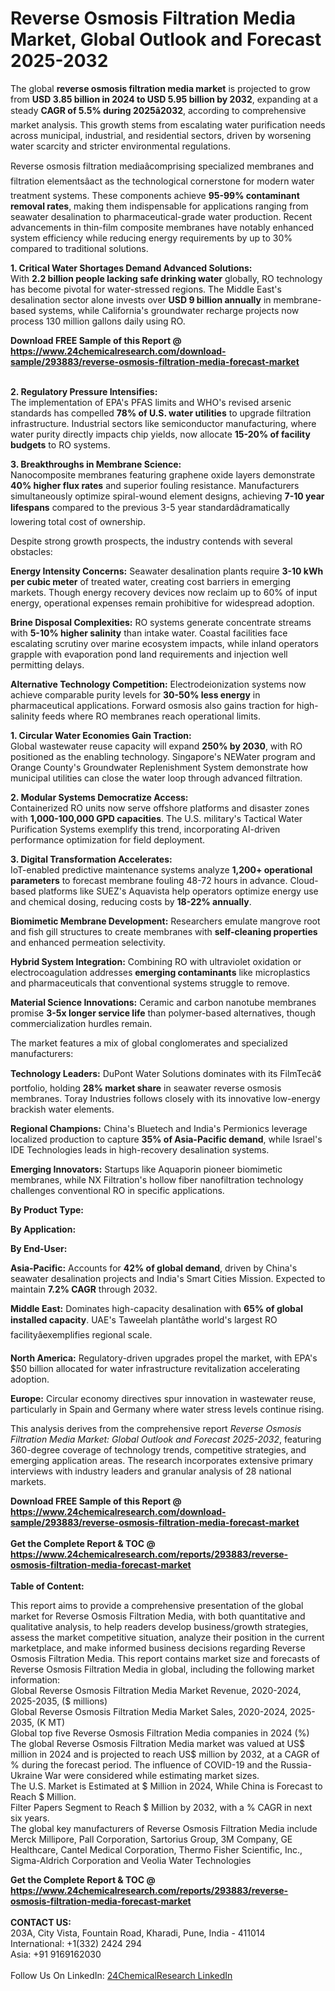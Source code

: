 <h1>Reverse Osmosis Filtration Media Market, Global Outlook and Forecast 2025-2032</h1><p>The global <strong>reverse osmosis filtration media market</strong> is projected to grow from <strong>USD 3.85 billion in 2024 to USD 5.95 billion by 2032</strong>, expanding at a steady <strong>CAGR of 5.5% during 2025â2032</strong>, according to comprehensive market analysis. This growth stems from escalating water purification needs across municipal, industrial, and residential sectors, driven by worsening water scarcity and stricter environmental regulations.</p><p>Reverse osmosis filtration mediaâcomprising specialized membranes and filtration elementsâact as the technological cornerstone for modern water treatment systems. These components achieve <strong>95-99% contaminant removal rates</strong>, making them indispensable for applications ranging from seawater desalination to pharmaceutical-grade water production. Recent advancements in thin-film composite membranes have notably enhanced system efficiency while reducing energy requirements by up to 30% compared to traditional solutions.</p><p><strong>1. Critical Water Shortages Demand Advanced Solutions:</strong><br>
With <strong>2.2 billion people lacking safe drinking water</strong> globally, RO technology has become pivotal for water-stressed regions. The Middle East's desalination sector alone invests over <strong>USD 9 billion annually</strong> in membrane-based systems, while California's groundwater recharge projects now process 130 million gallons daily using RO.</p><div><b>Download FREE Sample of this Report @ 
            <a href="https://www.24chemicalresearch.com/download-sample/293883/reverse-osmosis-filtration-media-forecast-market">
            https://www.24chemicalresearch.com/download-sample/293883/reverse-osmosis-filtration-media-forecast-market</a></b></div><br><p><strong>2. Regulatory Pressure Intensifies:</strong><br>
The implementation of EPA's PFAS limits and WHO's revised arsenic standards has compelled <strong>78% of U.S. water utilities</strong> to upgrade filtration infrastructure. Industrial sectors like semiconductor manufacturing, where water purity directly impacts chip yields, now allocate <strong>15-20% of facility budgets</strong> to RO systems.</p><p><strong>3. Breakthroughs in Membrane Science:</strong><br>
Nanocomposite membranes featuring graphene oxide layers demonstrate <strong>40% higher flux rates</strong> and superior fouling resistance. Manufacturers simultaneously optimize spiral-wound element designs, achieving <strong>7-10 year lifespans</strong> compared to the previous 3-5 year standardâdramatically lowering total cost of ownership.</p><p>Despite strong growth prospects, the industry contends with several obstacles:</p><p><strong>Energy Intensity Concerns:</strong> Seawater desalination plants require <strong>3-10 kWh per cubic meter</strong> of treated water, creating cost barriers in emerging markets. Though energy recovery devices now reclaim up to 60% of input energy, operational expenses remain prohibitive for widespread adoption.</p><p><strong>Brine Disposal Complexities:</strong> RO systems generate concentrate streams with <strong>5-10% higher salinity</strong> than intake water. Coastal facilities face escalating scrutiny over marine ecosystem impacts, while inland operators grapple with evaporation pond land requirements and injection well permitting delays.</p><p><strong>Alternative Technology Competition:</strong> Electrodeionization systems now achieve comparable purity levels for <strong>30-50% less energy</strong> in pharmaceutical applications. Forward osmosis also gains traction for high-salinity feeds where RO membranes reach operational limits.</p><p><strong>1. Circular Water Economies Gain Traction:</strong><br>
Global wastewater reuse capacity will expand <strong>250% by 2030</strong>, with RO positioned as the enabling technology. Singapore's NEWater program and Orange County's Groundwater Replenishment System demonstrate how municipal utilities can close the water loop through advanced filtration.</p><p><strong>2. Modular Systems Democratize Access:</strong><br>
Containerized RO units now serve offshore platforms and disaster zones with <strong>1,000-100,000 GPD capacities</strong>. The U.S. military's Tactical Water Purification Systems exemplify this trend, incorporating AI-driven performance optimization for field deployment.</p><p><strong>3. Digital Transformation Accelerates:</strong><br>
IoT-enabled predictive maintenance systems analyze <strong>1,200+ operational parameters</strong> to forecast membrane fouling 48-72 hours in advance. Cloud-based platforms like SUEZ's Aquavista help operators optimize energy use and chemical dosing, reducing costs by <strong>18-22% annually</strong>.</p><p><strong>Biomimetic Membrane Development:</strong> Researchers emulate mangrove root and fish gill structures to create membranes with <strong>self-cleaning properties</strong> and enhanced permeation selectivity.</p><p><strong>Hybrid System Integration:</strong> Combining RO with ultraviolet oxidation or electrocoagulation addresses <strong>emerging contaminants</strong> like microplastics and pharmaceuticals that conventional systems struggle to remove.</p><p><strong>Material Science Innovations:</strong> Ceramic and carbon nanotube membranes promise <strong>3-5x longer service life</strong> than polymer-based alternatives, though commercialization hurdles remain.</p><p>The market features a mix of global conglomerates and specialized manufacturers:</p><p><strong>Technology Leaders:</strong> DuPont Water Solutions dominates with its FilmTecâ¢ portfolio, holding <strong>28% market share</strong> in seawater reverse osmosis membranes. Toray Industries follows closely with its innovative low-energy brackish water elements.</p><p><strong>Regional Champions:</strong> China's Bluetech and India's Permionics leverage localized production to capture <strong>35% of Asia-Pacific demand</strong>, while Israel's IDE Technologies leads in high-recovery desalination systems.</p><p><strong>Emerging Innovators:</strong> Startups like Aquaporin pioneer biomimetic membranes, while NX Filtration's hollow fiber nanofiltration technology challenges conventional RO in specific applications.</p><p><strong>By Product Type:</strong></p><p><strong>By Application:</strong></p><p><strong>By End-User:</strong></p><p><strong>Asia-Pacific:</strong> Accounts for <strong>42% of global demand</strong>, driven by China's seawater desalination projects and India's Smart Cities Mission. Expected to maintain <strong>7.2% CAGR</strong> through 2032.</p><p><strong>Middle East:</strong> Dominates high-capacity desalination with <strong>65% of global installed capacity</strong>. UAE's Taweelah plantâthe world's largest RO facilityâexemplifies regional scale.</p><p><strong>North America:</strong> Regulatory-driven upgrades propel the market, with EPA's $50 billion allocated for water infrastructure revitalization accelerating adoption.</p><p><strong>Europe:</strong> Circular economy directives spur innovation in wastewater reuse, particularly in Spain and Germany where water stress levels continue rising.</p><p>This analysis derives from the comprehensive report <em>Reverse Osmosis Filtration Media Market: Global Outlook and Forecast 2025-2032</em>, featuring 360-degree coverage of technology trends, competitive strategies, and emerging application areas. The research incorporates extensive primary interviews with industry leaders and granular analysis of 28 national markets.</p><div><b>Download FREE Sample of this Report @ 
            <a href="https://www.24chemicalresearch.com/download-sample/293883/reverse-osmosis-filtration-media-forecast-market">
            https://www.24chemicalresearch.com/download-sample/293883/reverse-osmosis-filtration-media-forecast-market</a></b></div><br><div><b>Get the Complete Report & TOC @ 
            <a href="https://www.24chemicalresearch.com/reports/293883/reverse-osmosis-filtration-media-forecast-market">
            https://www.24chemicalresearch.com/reports/293883/reverse-osmosis-filtration-media-forecast-market</a></b></div><br>
            <b>Table of Content:</b><p>This report aims to provide a comprehensive presentation of the global market for Reverse Osmosis Filtration Media, with both quantitative and qualitative analysis, to help readers develop business/growth strategies, assess the market competitive situation, analyze their position in the current marketplace, and make informed business decisions regarding Reverse Osmosis Filtration Media. This report contains market size and forecasts of Reverse Osmosis Filtration Media in global, including the following market information:<br />
Global Reverse Osmosis Filtration Media Market Revenue, 2020-2024, 2025-2035, ($ millions)<br />
Global Reverse Osmosis Filtration Media Market Sales, 2020-2024, 2025-2035, (K MT)<br />
Global top five Reverse Osmosis Filtration Media companies in 2024 (%)<br />
The global Reverse Osmosis Filtration Media market was valued at US$ million in 2024 and is projected to reach US$ million by 2032, at a CAGR of % during the forecast period. The influence of COVID-19 and the Russia-Ukraine War were considered while estimating market sizes.<br />
The U.S. Market is Estimated at $ Million in 2024, While China is Forecast to Reach $ Million.<br />
Filter Papers Segment to Reach $ Million by 2032, with a % CAGR in next six years.<br />
The global key manufacturers of Reverse Osmosis Filtration Media include Merck Millipore, Pall Corporation, Sartorius Group, 3M Company, GE Healthcare, Cantel Medical Corporation, Thermo Fisher Scientific, Inc., Sigma-Aldrich Corporation and Veolia Water Technologies</p><div><b>Get the Complete Report & TOC @ 
            <a href="https://www.24chemicalresearch.com/reports/293883/reverse-osmosis-filtration-media-forecast-market">
            https://www.24chemicalresearch.com/reports/293883/reverse-osmosis-filtration-media-forecast-market</a></b></div><br><b>CONTACT US:</b><br>
            203A, City Vista, Fountain Road, Kharadi, Pune, India - 411014<br>
            International: +1(332) 2424 294<br>
            Asia: +91 9169162030 <br><br>
            Follow Us On LinkedIn: <a href="https://www.linkedin.com/company/24chemicalresearch/">24ChemicalResearch LinkedIn</a>